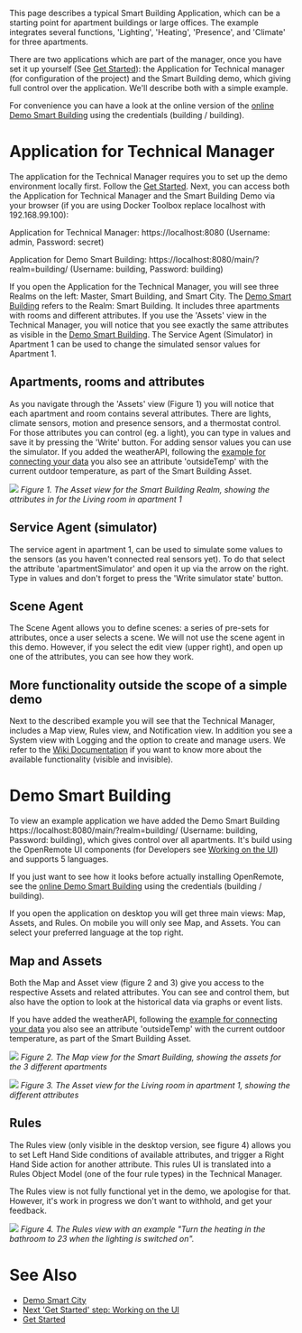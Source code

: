 This page describes a typical Smart Building Application, which can be a starting point for apartment buildings or large offices. The example integrates several functions, 'Lighting', 'Heating', 'Presence', and 'Climate' for three apartments.

There are two applications which are part of the manager, once you have set it up yourself (See [Get Started](https://openremote.io/get-started-manager/)): the Application for Technical manager (for configuration of the project) and the Smart Building demo, which giving full control over the application. We'll describe both with a simple example.

For convenience you can have a look at the online version of the [online Demo Smart Building](https://demo.openremote.io/main/?realm=building) using the credentials (building / building).

# Application for Technical Manager

The application for the Technical Manager requires you to set up the demo environment locally first. Follow the [Get Started](https://openremote.io/get-started-manager/). Next, you can access both the Application for Technical Manager and the Smart Building Demo via your browser (if you are using Docker Toolbox replace localhost with 192.168.99.100):

Application for Technical Manager: https://localhost:8080 (Username: admin, Password: secret)

Application for Demo Smart Building: https://localhost:8080/main/?realm=building/ (Username: building, Password: building)

If you open the Application for the Technical Manager, you will see three Realms on the left: Master, Smart Building, and Smart City. The [Demo Smart Building](#demo-smart-building) refers to the Realm: Smart Building. It includes three apartments with rooms and different attributes. If you use the 'Assets' view in the Technical Manager, you will notice that you see exactly the same attributes as visible in the [Demo Smart Building](#demo-smart-building). The Service Agent (Simulator) in Apartment 1 can be used to change the simulated sensor values for Apartment 1. 

## Apartments, rooms and attributes

As you navigate through the 'Assets' view (Figure 1) you will notice that each apartment and room contains several attributes. There are lights, climate sensors, motion and presence sensors, and a thermostat control. For those attributes you can control (eg. a light), you can type in values and save it by pressing the 'Write' button. For adding sensor values you can use the simulator. If you added the weatherAPI, following the [example for connecting your data](User-Guide%3A-Connecting-to-a-HTTP-API) you also see an attribute 'outsideTemp' with the current outdoor temperature, as part of the Smart Building Asset.

![](https://github.com/openremote/Documentation/blob/master/manuscript/figures/Manager%20-%20Building%20Asset.png)
_Figure 1. The Asset view for the Smart Building Realm, showing the attributes in for the Living room in apartment 1_

## Service Agent (simulator)

The service agent in apartment 1, can be used to simulate some values to the sensors (as you haven't connected real sensors yet). To do that select the attribute 'apartmentSimulator' and open it up via the arrow on the right. Type in values and don't forget to press the 'Write simulator state' button.

## Scene Agent

The Scene Agent allows you to define scenes: a series of pre-sets for attributes, once a user selects a scene. We will not use the scene agent in this demo. However, if you select the edit view (upper right), and open up one of the attributes, you can see how they work.

## More functionality outside the scope of a simple demo

Next to the described example you will see that the Technical Manager, includes a Map view, Rules view, and Notification view. In addition you see a System view with Logging and the option to create and manage users. We refer to the [Wiki Documentation](https://github.com/openremote/openremote/wiki) if you want to know more about the available functionality (visible and invisible).

# Demo Smart Building

To view an example application we have added the Demo Smart Building https://localhost:8080/main/?realm=building/ (Username: building, Password: building), which gives control over all apartments. It's build using the OpenRemote UI components (for Developers see [Working on the UI](https://github.com/openremote/openremote/wiki/Developer-Guide%3A-Working-on-the-UI)) and supports 5 languages.

If you just want to see how it looks before actually installing OpenRemote, see the [online Demo Smart Building](https://demo.openremote.io/main/?realm=building) using the credentials (building / building).

If you open the application on desktop you will get three main views: Map, Assets, and Rules. On mobile you will only see Map, and Assets. You can select your preferred language at the top right.

## Map and Assets

Both the Map and Asset view (figure 2 and 3) give you access to the respective Assets and related attributes. You can see and control them, but also have the option to look at the historical data via graphs or event lists.

If you have added the weatherAPI, following the [example for connecting your data](User-Guide%3A-Connecting-to-a-HTTP-API) you also see an attribute 'outsideTemp' with the current outdoor temperature, as part of the Smart Building Asset.

![](https://github.com/openremote/Documentation/blob/master/manuscript/figures/Building%20-%20Map.png)
_Figure 2. The Map view for the Smart Building, showing the assets for the 3 different apartments_

![](https://github.com/openremote/Documentation/blob/master/manuscript/figures/Building%20-%20Asset.png)
_Figure 3. The Asset view for the Living room in apartment 1, showing the different attributes_

## Rules

The Rules view (only visible in the desktop version, see figure 4) allows you to set Left Hand Side conditions of available attributes, and trigger a Right Hand Side action for another attribute. This rules UI is translated into a Rules Object Model (one of the four rule types) in the Technical Manager. 

The Rules view is not fully functional yet in the demo, we apologise for that. However, it's work in progress we don't want to withhold, and get your feedback.

![](https://github.com/openremote/Documentation/blob/master/manuscript/figures/Building%20-%20Rules.png)
_Figure 4. The Rules view with an example "Turn the heating in the bathroom to 23 when the lighting is switched on"._

# See Also
- [Demo Smart City](Demo-Smart-City)
- [Next 'Get Started' step: Working on the UI](Developer-Guide%3A-Working-on-the-UI)
- [Get Started](https://openremote.io/get-started-manager/)